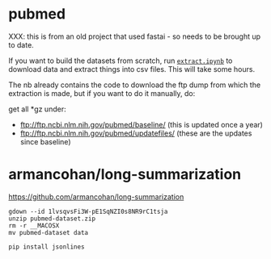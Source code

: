 # pubmed

XXX: this is from an old project that used fastai - so needs to be brought up to date.

If you want to build the datasets from scratch, run [`extract.ipynb`](extract.ipynb) to download data and extract things into csv files. This will take some hours.

The nb already contains the code to download the ftp dump from which the extraction is made, but if you want to do it manually, do:

get all *gz under:
- ftp://ftp.ncbi.nlm.nih.gov/pubmed/baseline/ (this is updated once a year)
- ftp://ftp.ncbi.nlm.nih.gov/pubmed/updatefiles/ (these are the updates since baseline)


# armancohan/long-summarization
https://github.com/armancohan/long-summarization

```
gdown --id 1lvsqvsFi3W-pE1SqNZI0s8NR9rC1tsja
unzip pubmed-dataset.zip
rm -r __MACOSX
mv pubmed-dataset data
```

```
pip install jsonlines
```
